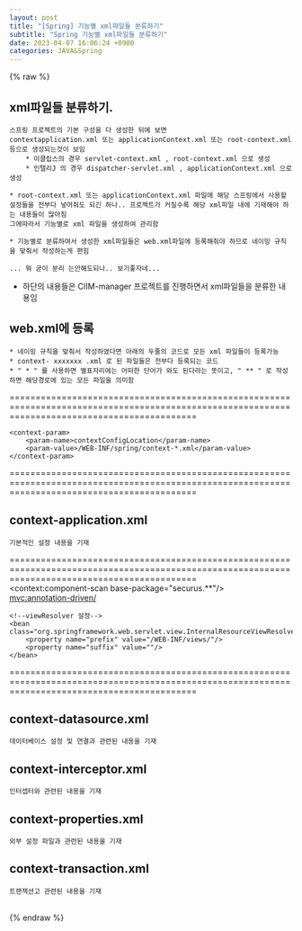 ```yaml
---  
layout: post  
title: "[Spring] 기능별 xml파일들 분류하기"  
subtitle: "Spring 기능별 xml파일들 분류하기"  
date: 2023-04-07 16:06:24 +0900  
categories: JAVA&Spring  
---  
```

{% raw %}  
## xml파일들 분류하기.  
  
	스프링 프로젝트의 기본 구성을 다 생성한 뒤에 보면  
	contextapplication.xml 또는 applicationContext.xml 또는 root-context.xml 등으로 생성되는것이 보임  
		* 이클립스의 경우 servlet-context.xml , root-context.xml 으로 생성  
		* 인텔리J 의 경우 dispatcher-servlet.xml , applicationContext.xml 으로 생성  
  
	* root-context.xml 또는 applicationContext.xml 파일에 해당 스프링에서 사용할 설정들을 전부다 넣어줘도 되긴 하나.. 프로젝트가 커질수록 해당 xml파일 내에 기재해야 하는 내용들이 많아짐  
	그에따라서 기능별로 xml 파일을 생성하여 관리함  
  
	* 기능별로 분류하여서 생성한 xml파일들은 web.xml파일에 등록해줘야 하므로 네이밍 규칙을 맞춰서 작성하는게 편힘  
  
	... 뭐 굳이 분리 는안해도되나.. 보기좋자네...  
  
* 하단의 내용들은 CIIM-manager 프로젝트를 진행하면서 xml파일들을 분류한 내용임  
  
## web.xml에 등록  
  
	* 네이밍 규칙을 맞춰서 작성하였다면 아래의 두줄의 코드로 모든 xml 파일들이 등록가능  
	* context- xxxxxxx .xml 로 된 파일들은 전부다 등록되는 코드  
	* " * " 를 사용하면 별표자리에는 어떠한 단어가 와도 된다라는 뜻이고, " ** " 로 작성하면 해당경로에 있는 모든 파일을 의미함  
  
================================================================================================================================================  
  
    <context-param>  
        <param-name>contextConfigLocation</param-name>  
        <param-value>/WEB-INF/spring/context-*.xml</param-value>  
    </context-param>  
================================================================================================================================================  
  
## context-application.xml  
	기본적인 설정 내용을 기재  
================================================================================================================================================  
    <context:component-scan base-package="securus.**"/>  
    <mvc:annotation-driven/>  
  
    <!--viewResolver 설정-->  
    <bean class="org.springframework.web.servlet.view.InternalResourceViewResolver">  
        <property name="prefix" value="/WEB-INF/views/"/>  
        <property name="suffix" value=""/>  
    </bean>  
  
================================================================================================================================================  
  
## context-datasource.xml  
	데이터베이스 설정 및 연결과 관련된 내용을 기재  
  
## context-interceptor.xml  
	인터셉터와 관련된 내용을 기재  
  
## context-properties.xml  
	외부 설정 파일과 관련된 내용을 기재  
  
## context-transaction.xml  
	트랜잭션고 관련된 내용을 기재  
  
                                                                                                                                                                                                                                                                                                                                                                                                                                                                                                                                                                                                                                                                                                                                                                                                                                                                                                                                                                                                                                                                                                                                                                                                                                                                                                                                                                                                                                                                                                                                                                                                                                                                                                                                                                                                                                               
{% endraw %}